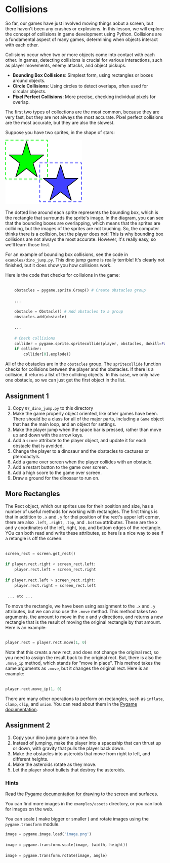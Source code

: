 # Collisions

So far, our games have just involved moving things aobut a screen, but there
haven't been any crashes or explosions. In this lesson, we will explore the
concept of collisions in game development using Python. Collisions are a
fundamental aspect of many games, determining when objects interact with each
other.

Collisions occur when two or more objects come into contact with each other. In
games, detecting collisions is crucial for various interactions, such as player
movements, enemy attacks, and object pickups.

- **Bounding Box Collisions**: Simplest form, using rectangles or boxes around objects.
- **Circle Collisions**: Using circles to detect overlaps, often used for circular objects.
- **Pixel Perfect Collisions**: More precise, checking individual pixels for overlap.

The first two types of collections are the most common, because they are very
fast, but they are not always the most accurate. Pixel perfect collisions are
the most accurate, but they are also the slowest.

Suppose you have two sprites, in the shape of stars: 

![stars](images/collisions.png)

The dotted line around each sprite represents the bounding box, which is the
rectangle that surrounds the sprite's image. In the diagram, you can see that the
bounding boxes are overlapping, which means that the sprites are colliding, but
the images of the sprites are not touching. So, the computer thinks there is a
collision, but the player does not! This is why bounding box collisions are not
always the most accurate. However, it's really easy, so we'll learn those first. 

For an example of bounding box collisions, see the code in
`examples/dino_jump.py`. This dino jump game is really terrible! It's clearly
not finished, but it does show you how collisions work. 

Here is the code that checks for collisions in the game:

```python

    obstacles = pygame.sprite.Group() # Create obstacles group

    ...

    obstacle = Obstacle() # Add obstacles to a group
    obstacles.add(obstacle)

    ...

    # Check collisions
    collider = pygame.sprite.spritecollide(player, obstacles, dokill=False)
    if collider:
        collider[0].explode()

```

All of the obstacles are in the `obstacles` group. The `spritecollide` function
checks for collisions between the player and the obstacles. If there is a
collision, it returns a list of the colliding objects. In this case, we only
have one obstacle, so we can just get the first object in the list.
       

## Assignment 1

1. Copy `07_dino_jump.py` to this directory
2. Make the game properly object oriented, like other games have been. There should be a class for all of the major parts, including a `Game` object that has the main loop, and an object for settings. 
3. Make the player jump when the space bar is pressed, rather than move up and down with the arrow keys. 
4. Add a `score` attribute to the player object, and update it for each obstacle that is avoided.
5. Change the player to a dinosaur and the obstacles to cactuses or pterodactyls.
6. Add a game over screen when the player collides with an obstacle.
7. Add a restart button to the game over screen.
8. Add a high score to the game over screen.
9. Draw a ground for the dinosaur to run on.


## More Rectangles

The Rect object, which our sprites use for their position and size, has a number of useful methods for working with rectangles. The first things is that in addition to `.x` and `.y` for thei position of the rect's upper left corner, there are also `.left`, `.right`, `.top`, and `.bottom` attributes. These are the x and y coordinates of the left, right, top, and bottom edges of the rectangle. YOu can both read and write these attributes, so here is a nice way to see if a retangle is off the screen:

```python

screen_rect = screen.get_rect()

if player.rect.right < screen_rect.left:
    player.rect.left = screen_rect.right

if player.rect.left > screen_rect.right:
    player.rect.right = screen_rect.left

 ... etc ...

```

To move the rectangle, we have been using assignment to the `.x` and `.y` attributes, but we can also use the `.move` method. This method takes two arguments, the amount to move in the x and y directions, and returns a new rectangle that is the result of moving the original rectangle by that amount. Here is an example:

```python

player.rect = player.rect.move(1, 0)

```

Note that this creats a *new* rect, and does not change the original rect, so you need to assign the result back to the original rect. But, there is also the `.move_ip` method, which stands for "move in place". This method takes the same arguments as `.move`, but it changes the original rect. Here is an example:

```python

player.rect.move_ip(1, 0)

```

There are many other operations to perform on rectangles, such as `inflate`, `clamp`, `clip`, and `union`. You can read about them in the [Pygame documentation](https://www.pygame.org/docs/ref/rect.html#pygame.Rect).


## Assignment 2

1. Copy your dino jump game to a new file.
2. Instead of jumping, make the player into a spaceship that can thrust up or
   down, with gravity that pulls the player back down.
3. Make the obstacles into asteroids that move from right to left, and different heights. 
4. Make the asteroids rotate as they move.
5. Let the player shoot bullets that destroy the asteroids.

### Hints

Read the [Pygame documentation for drawing](https://www.pygame.org/docs/ref/draw.html) to the screen and surfaces. 

You can find more images in the `examples/assets` directory, or you can look for images on the web. 

You can scale ( make bigger or smaller )  and rotate images using the `pygame.transform` module. 

```python
image = pygame.image.load('image.png')

image = pygame.transform.scale(image, (width, height))

image = pygame.transform.rotate(image, angle)
```


